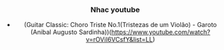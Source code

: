 <div align='center'>

### Nhac youtube
- (Guitar Classic: Choro Triste No.1(Tristezas de um Violão) - Garoto (Anibal Augusto Sardinha))(https://www.youtube.com/watch?v=rOViI6VCsfY&list=LL)


</div>